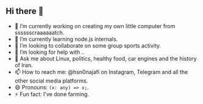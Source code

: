 ## Hi there 👋

- 🔭 I’m currently working on creating my own little computer from sssssscraaaaaatch.
- 🌱 I’m currently learning node.js internals.
- 👯 I’m looking to collaborate on some group sports activity.
- 🤔 I’m looking for help with *.*.
- 💬 Ask me about Linux, politics, healthy food, car engines and the history of Iran.
- 📫 How to reach me: @hsn0najafi on Instagram, Telegram and all the other social media platforms.
- 😄 Pronouns: ```(x: any) => x;```.
- ⚡ Fun fact: I've done farming.
